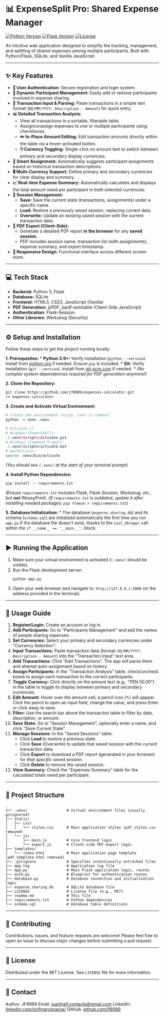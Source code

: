 # 📊 ExpenseSplit Pro: Shared Expense Manager

[![Python Version](https://img.shields.io/badge/python-3.9%2B-blue.svg)](https://www.python.org/downloads/)
[![Flask Version](https://img.shields.io/badge/flask-2.x%2B-green.svg)](https://flask.palletsprojects.com/)
[![License](https://img.shields.io/badge/license-MIT-lightgrey.svg)](LICENSE)

An intuitive web application designed to simplify the tracking, management, and splitting of shared expenses among multiple participants. Built with Python/Flask, SQLite, and Vanilla JavaScript.



<!-- 📸 Add a screenshot or GIF of the application interface here! -->
<!-- Example: <p align="center"><img src="path/to/screenshot.png" alt="App Screenshot" width="700"></p> -->

---

## ✨ Key Features

*   **👤 User Authentication:** Secure registration and login system.
*   **👥 Dynamic Participant Management:** Easily add or remove participants involved in expense sharing.
*   **💸 Transaction Input & Parsing:** Paste transactions in a simple text format (`DD/MM/YYYY: Description - Amount`) for quick entry.
*   **📊 Detailed Transaction Analysis:**
    *   View all transactions in a sortable, filterable table.
    *   Assign/unassign expenses to one or multiple participants using checkboxes.
    *   **✏️ In-Place Amount Editing:** Edit transaction amounts directly within the table via a hover-activated button.
    *   **🖱️ Currency Toggling:** Single-click on amount text to switch between primary and secondary display currencies.
*   **🤖 Smart Assignment:** Automatically suggests participant assignments based on historical transaction descriptions.
*   **💲 Multi-Currency Support:** Define primary and secondary currencies for clear display and summary.
*   **📈 Real-time Expense Summary:** Automatically calculates and displays the total amount owed per participant in both selected currencies.
*   **💾 Session Management:**
    *   **Save:** Save the current state (transactions, assignments) under a specific name.
    *   **Load:** Restore a previously saved session, replacing current data.
    *   **Overwrite:** Update an existing saved session with the current transaction data.
*   **📄 PDF Export (Client-Side):**
    *   Generate a detailed PDF report **in the browser** for any **saved session**.
    *   PDF includes session name, transaction list (with assignments), expense summary, and export timestamp.
*   **📱 Responsive Design:** Functional interface across different screen sizes.

---

## 💻 Tech Stack

*   **Backend:** Python 3, Flask
*   **Database:** SQLite
*   **Frontend:** HTML5, CSS3, JavaScript (Vanilla)
*   **PDF Generation:** jsPDF, jspdf-autotable (Client-Side JavaScript)
*   **Authentication:** Flask-Session
*   **Other Libraries:** Werkzeug (Security)

---

## ⚙️ Setup and Installation

Follow these steps to get the project running locally.

**1. Prerequisites:**
    *   **Python 3.9+:** Verify installation (`python --version`). Install from [python.org](https://www.python.org/downloads/) if needed. Ensure `pip` is included.
    *   **Git:** Verify installation (`git --version`). Install from [git-scm.com](https://git-scm.com/downloads) if needed.
    *   *(No complex system dependencies required for PDF generation anymore!)*

**2. Clone the Repository:**
   ```bash
   git clone https://github.com/jf8989/expenses-calculator.git
   cd expenses-calculator
   ```

**3. Create and Activate Virtual Environment:**
   ```bash
   # Create the environment (using .venv is common)
   python -m venv .venv

   # Activate it
   # Windows (PowerShell):
   .\.venv\Scripts\Activate.ps1
   # Windows (Command Prompt):
   .\.venv\Scripts\activate.bat
   # macOS/Linux:
   source .venv/bin/activate
   ```
   *(You should see `(.venv)` at the start of your terminal prompt)*

**4. Install Python Dependencies:**
   ```bash
   pip install -r requirements.txt
   ```
   *(Ensure `requirements.txt` includes Flask, Flask-Session, Werkzeug, etc., but **not** WeasyPrint).*
   *(If `requirements.txt` is outdated, update it after installing needed packages: `pip freeze > requirements.txt`)*

**5. Database Initialization:**
    *   The database (`expense_sharing.db`) and its schema (`schema.sql`) are initialized automatically the first time you run `app.py` if the database file doesn't exist, thanks to the `init_db(app)` call within the `if __name__ == '__main__':` block.

---

## ▶️ Running the Application

1.  Make sure your virtual environment is activated (`(.venv)` should be visible).
2.  Run the Flask development server:
    ```bash
    python app.py
    ```
3.  Open your web browser and navigate to: `http://127.0.0.1:5000` (or the address provided in the terminal).

---

## 🚀 Usage Guide

1.  **Register/Login:** Create an account or log in.
2.  **Add Participants:** Go to "Participants Management" and add the names of people sharing expenses.
3.  **Set Currencies:** Select your primary and secondary currencies under "Currency Selection".
4.  **Input Transactions:** Paste transaction data (format: `DD/MM/YYYY: Description - Amount`) into the "Transaction Input" text area.
5.  **Add Transactions:** Click "Add Transactions". The app will parse them and attempt auto-assignment based on history.
6.  **Assign Participants:** In the "Transaction Analysis" table, check/uncheck boxes to assign each transaction to the correct participants.
7.  **Toggle Currency:** Click directly on the amount text (e.g., "PEN 50.00") in the table to toggle its display between primary and secondary currencies.
8.  **Edit Amount:** Hover over the amount cell; a pencil icon (✎) will appear. Click the pencil to open an input field, change the value, and press Enter or click away to save.
9.  **Filter:** Use the search bar above the transaction table to filter by date, description, or amount.
10. **Save State:** Go to "Session Management", optionally enter a name, and click "Save Current State".
11. **Manage Sessions:** In the "Saved Sessions" table:
    *   Click **Load** to restore a previous state.
    *   Click **Save** (Overwrite) to update that saved session with the *current* transaction data.
    *   Click **Export** to download a PDF report (generated in your browser) for *that specific saved session*.
    *   Click **Delete** to remove the saved session.
12. **View Summary:** Check the "Expenses Summary" table for the calculated totals owed per participant.

---

## 📁 Project Structure

```
.
├── .venv/                  # Virtual environment files (usually gitignored)
├── static/
│   ├── css/
│   │   └── styles.css      # Main application styles (pdf_styles.css removed)
│   └── js/
│       ├── main.js         # Core frontend logic
│       └── export.js       # Client-side PDF export logic
├── templates/
│   └── index.html          # Main application page template (pdf_template.html removed)
├── .gitignore              # Specifies intentionally untracked files
├── app.log                 # Application log file
├── app.py                  # Main Flask application logic, routes
├── auth.py                 # Blueprint for authentication routes
├── database.py             # Database connection and initialization logic
├── expense_sharing.db      # SQLite database file
├── LICENSE                 # License file (e.g., MIT)
├── readme.md               # This file
├── requirements.txt        # Python dependencies
└── schema.sql              # Database table definitions
```

---

## 🤝 Contributing

Contributions, issues, and feature requests are welcome! Please feel free to open an issue to discuss major changes before submitting a pull request.

---

## 📜 License

Distributed under the MIT License. See `LICENSE` file for more information.

---

## 📧 Contact

Author: JF8989
Email: juanfrajf.contacto@gmail.com
LinkedIn: [linkedin.com/in/jfmarcenaroa/](https://www.linkedin.com/in/jfmarcenaroa/)
GitHub: [github.com/jf8989](https://github.com/jf8989?tab=repositories)